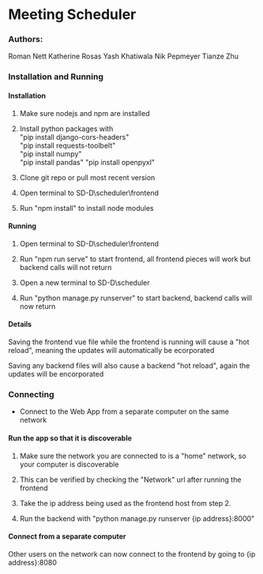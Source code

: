# Meeting Scheduler

### Authors:
   Roman Nett
   Katherine Rosas
   Yash Khatiwala
   Nik Pepmeyer
   Tianze Zhu

### Installation and Running

#### Installation

1. Make sure nodejs and npm are installed

2. Install python packages with  
      "pip install django-cors-headers"  
      "pip install requests-toolbelt"  
      "pip install numpy"  
      "pip install pandas"
      "pip install openpyxl"

3. Clone git repo or pull most recent version

4. Open terminal to SD-D\scheduler\frontend

5. Run "npm install" to install node modules

#### Running

1. Open terminal to SD-D\scheduler\frontend

2. Run "npm run serve" to start frontend, all frontend pieces will work but backend calls will not return

3. Open a new terminal to SD-D\scheduler

4. Run "python manage.py runserver" to start backend, backend calls will now return

#### Details

Saving the frontend vue file while the frontend is running will cause a "hot reload", meaning the updates will automatically be ecorporated

Saving any backend files will also cause a backend "hot reload", again the updates will be encorporated

### Connecting

 - Connect to the Web App from a separate computer on the same network

#### Run the app so that it is discoverable

1. Make sure the network you are connected to is a "home" network, so your computer is discoverable

2. This can be verified by checking the "Network" url after running the frontend

3. Take the ip address being used as the frontend host from step 2.

4. Run the backend with "python manage.py runserver {ip address}:8000"

#### Connect from a separate computer

Other users on the network can now connect to the frontend by going to {ip address}:8080
